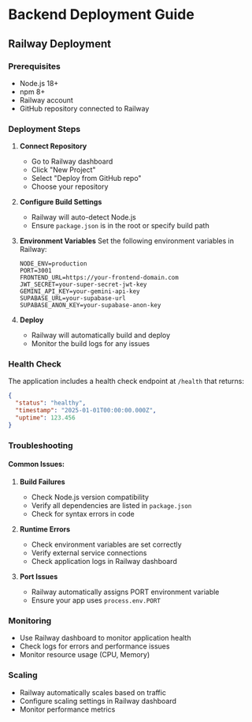 # Backend Deployment Guide

## Railway Deployment

### Prerequisites
- Node.js 18+
- npm 8+
- Railway account
- GitHub repository connected to Railway

### Deployment Steps

1. **Connect Repository**
   - Go to Railway dashboard
   - Click "New Project"
   - Select "Deploy from GitHub repo"
   - Choose your repository

2. **Configure Build Settings**
   - Railway will auto-detect Node.js
   - Ensure `package.json` is in the root or specify build path

3. **Environment Variables**
   Set the following environment variables in Railway:
   ```
   NODE_ENV=production
   PORT=3001
   FRONTEND_URL=https://your-frontend-domain.com
   JWT_SECRET=your-super-secret-jwt-key
   GEMINI_API_KEY=your-gemini-api-key
   SUPABASE_URL=your-supabase-url
   SUPABASE_ANON_KEY=your-supabase-anon-key
   ```

4. **Deploy**
   - Railway will automatically build and deploy
   - Monitor the build logs for any issues

### Health Check
The application includes a health check endpoint at `/health` that returns:
```json
{
  "status": "healthy",
  "timestamp": "2025-01-01T00:00:00.000Z",
  "uptime": 123.456
}
```

### Troubleshooting

#### Common Issues:
1. **Build Failures**
   - Check Node.js version compatibility
   - Verify all dependencies are listed in `package.json`
   - Check for syntax errors in code

2. **Runtime Errors**
   - Check environment variables are set correctly
   - Verify external service connections
   - Check application logs in Railway dashboard

3. **Port Issues**
   - Railway automatically assigns PORT environment variable
   - Ensure your app uses `process.env.PORT`

### Monitoring
- Use Railway dashboard to monitor application health
- Check logs for errors and performance issues
- Monitor resource usage (CPU, Memory)

### Scaling
- Railway automatically scales based on traffic
- Configure scaling settings in Railway dashboard
- Monitor performance metrics
